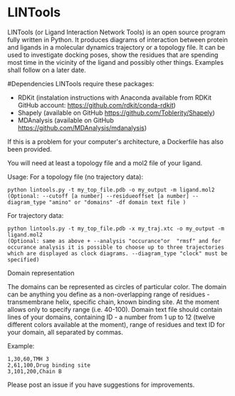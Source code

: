 # LINTools

LINTools (or Ligand Interaction Network Tools) is an open source program fully written in Python. It produces diagrams of interaction between protein and ligands in a molecular dynamics trajectory or a topology file. It can be used to investigate docking poses, show the residues that are spending most time in the vicinity of the ligand and possibly other things. Examples shall follow on a later date.

#Dependencies
LINTools require these packages:
* RDKit (instalation instructions with Anaconda available from RDKit GitHub account: https://github.com/rdkit/conda-rdkit)
* Shapely (available on GitHub https://github.com/Toblerity/Shapely)
* MDAnalysis (available on GitHub https://github.com/MDAnalysis/mdanalysis)

If this is a problem for your computer's architecture, a Dockerfile has also been provided.

You will need at least a topology file and a mol2 file of your ligand.

Usage:
For a topology file (no trajectory data):
```
python lintools.py -t my_top_file.pdb -o my_output -m ligand.mol2
(Optional: --cutoff [a number] --residueoffset [a number] --diagram_type "amino" or "domains" -df domain text file )
```

For trajectory data:
```
python lintools.py -t my_top_file.pdb -x my_traj.xtc -o my_output -m ligand.mol2
(Optional: same as above + --analysis "occurance"or  "rmsf" and for occurance analysis it is possible to choose up to three trajectories
which are displayed as clock diagrams. --diagram_type "clock" must be specified)
```
Domain representation

The domains can be represented as circles of particular color. The domain can be anything you define as a non-overlapping range of residues - transmembrane helix, specific chain, known binding site. At the moment allows only to specify range (i.e. 40-100). 
Domain text file should contain lines of your domains, containing ID - a number from 1 up to 12 (twelve different colors available at the moment), range of residues and text ID for your domain, all separated by commas.

Example:
```
1,30,60,TMH 3
2,61,100,Drug binding site
3,101,200,Chain B
```
Please post an issue if you have suggestions for improvements.
